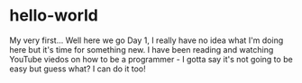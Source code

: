 # hello-world
My very first... 
Well here we go Day 1, I really have no idea what I'm doing here but it's time for something new. I have been reading and watching YouTube viedos on how to be a programmer - I gotta say it's not going to be easy but guess what? I can do it too!
